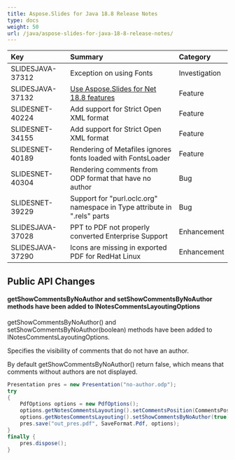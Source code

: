 ```yaml
---
title: Aspose.Slides for Java 18.8 Release Notes
type: docs
weight: 50
url: /java/aspose-slides-for-java-18-8-release-notes/
---
```


|**Key**|**Summary**|**Category**|
| :- | :- | :- |
|SLIDESJAVA-37312|Exception on using Fonts|Investigation|
|SLIDESJAVA-37132|[Use Aspose.Slides for Net 18.8 features](https://docs.aspose.com/display/slidesnet/Aspose.Slides+for+.NET+18.8+Release+Notes)|Feature|
|SLIDESNET-40224|Add support for Strict Open XML format|Feature|
|SLIDESNET-34155|Add support for Strict Open XML format|Feature|
|SLIDESNET-40189|Rendering of Metafiles ignores fonts loaded with FontsLoader|Feature|
|SLIDESNET-40304|Rendering comments from ODP format that have no author|Bug|
|SLIDESNET-39229|Support for "purl.oclc.org" namespace in Type attribute in ".rels" parts|Bug|
|SLIDESJAVA-37028|PPT to PDF not properly converted Enterprise Support|Enhancement|
|SLIDESJAVA-37290|Icons are missing in exported PDF for RedHat Linux|Enhancement|
## **Public API Changes**
#### **getShowCommentsByNoAuthor and setShowCommentsByNoAuthor methods have been added to INotesCommentsLayoutingOptions**
getShowCommentsByNoAuthor() and setShowCommentsByNoAuthor(boolean) methods have been added to INotesCommentsLayoutingOptions.

Specifies the visibility of comments that do not have an author.

By default getShowCommentsByNoAuthor() return false, which means that comments without authors are not displayed.

``` java
Presentation pres = new Presentation("no-author.odp");
try
{
    PdfOptions options = new PdfOptions();
    options.getNotesCommentsLayouting().setCommentsPosition(CommentsPositions.Right);
    options.getNotesCommentsLayouting().setShowCommentsByNoAuthor(true);
    pres.save("out_pres.pdf", SaveFormat.Pdf, options);
}
finally {
    pres.dispose();
}
```